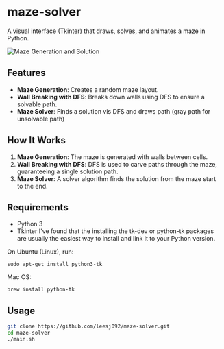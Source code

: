 # maze-solver
A visual interface (Tkinter) that draws, solves, and animates a maze in Python.

![Maze Generation and Solution](maze.git)

## Features

- **Maze Generation**: Creates a random maze layout.
- **Wall Breaking with DFS**: Breaks down walls using DFS to ensure a solvable path.
- **Maze Solver**: Finds a solution vis DFS and draws path (gray path for unsolvable path)

## How It Works

1. **Maze Generation**: The maze is generated with walls between cells.
2. **Wall Breaking with DFS**: DFS is used to carve paths through the maze, guaranteeing a single solution path.
3. **Maze Solver**: A solver algorithm finds the solution from the maze start to the end.

## Requirements
- Python 3
- Tkinter
I've found that the installing the tk-dev or python-tk packages are usually the easiest way to install and link it to your Python version.

On Ubuntu (Linux), run:
```
sudo apt-get install python3-tk
```
Mac OS:
```
brew install python-tk
```

## Usage

```bash
git clone https://github.com/leesj092/maze-solver.git
cd maze-solver
./main.sh
